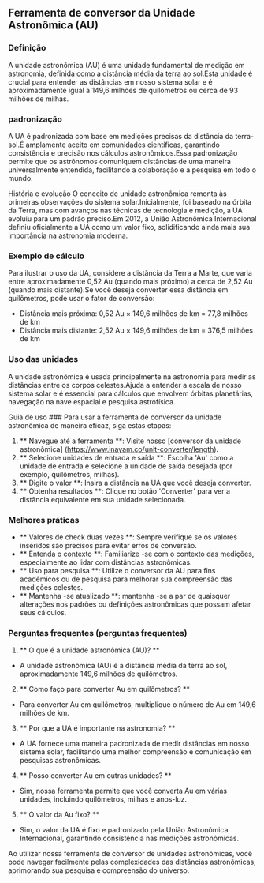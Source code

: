 ## Ferramenta de conversor da Unidade Astronômica (AU)

### Definição
A unidade astronômica (AU) é uma unidade fundamental de medição em astronomia, definida como a distância média da terra ao sol.Esta unidade é crucial para entender as distâncias em nosso sistema solar e é aproximadamente igual a 149,6 milhões de quilômetros ou cerca de 93 milhões de milhas.

### padronização
A UA é padronizada com base em medições precisas da distância da terra-sol.É amplamente aceito em comunidades científicas, garantindo consistência e precisão nos cálculos astronômicos.Essa padronização permite que os astrônomos comuniquem distâncias de uma maneira universalmente entendida, facilitando a colaboração e a pesquisa em todo o mundo.

História e evolução
O conceito de unidade astronômica remonta às primeiras observações do sistema solar.Inicialmente, foi baseado na órbita da Terra, mas com avanços nas técnicas de tecnologia e medição, a UA evoluiu para um padrão preciso.Em 2012, a União Astronômica Internacional definiu oficialmente a UA como um valor fixo, solidificando ainda mais sua importância na astronomia moderna.

### Exemplo de cálculo
Para ilustrar o uso da UA, considere a distância da Terra a Marte, que varia entre aproximadamente 0,52 Au (quando mais próximo) a cerca de 2,52 Au (quando mais distante).Se você deseja converter essa distância em quilômetros, pode usar o fator de conversão:

- Distância mais próxima: 0,52 Au × 149,6 milhões de km = 77,8 milhões de km
- Distância mais distante: 2,52 Au × 149,6 milhões de km = 376,5 milhões de km

### Uso das unidades
A unidade astronômica é usada principalmente na astronomia para medir as distâncias entre os corpos celestes.Ajuda a entender a escala de nosso sistema solar e é essencial para cálculos que envolvem órbitas planetárias, navegação na nave espacial e pesquisa astrofísica.

Guia de uso ###
Para usar a ferramenta de conversor da unidade astronômica de maneira eficaz, siga estas etapas:
1. ** Navegue até a ferramenta **: Visite nosso [conversor da unidade astronômica] (https://www.inayam.co/unit-converter/length).
2. ** Selecione unidades de entrada e saída **: Escolha 'Au' como a unidade de entrada e selecione a unidade de saída desejada (por exemplo, quilômetros, milhas).
3. ** Digite o valor **: Insira a distância na UA que você deseja converter.
4. ** Obtenha resultados **: Clique no botão 'Converter' para ver a distância equivalente em sua unidade selecionada.

### Melhores práticas
- ** Valores de check duas vezes **: Sempre verifique se os valores inseridos são precisos para evitar erros de conversão.
- ** Entenda o contexto **: Familiarize -se com o contexto das medições, especialmente ao lidar com distâncias astronômicas.
- ** Uso para pesquisa **: Utilize o conversor da AU para fins acadêmicos ou de pesquisa para melhorar sua compreensão das medições celestes.
- ** Mantenha -se atualizado **: mantenha -se a par de quaisquer alterações nos padrões ou definições astronômicas que possam afetar seus cálculos.

### Perguntas frequentes (perguntas frequentes)

1. ** O que é a unidade astronômica (AU)? **
- A unidade astronômica (AU) é a distância média da terra ao sol, aproximadamente 149,6 milhões de quilômetros.

2. ** Como faço para converter Au em quilômetros? **
- Para converter Au em quilômetros, multiplique o número de Au em 149,6 milhões de km.

3. ** Por que a UA é importante na astronomia? **
- A UA fornece uma maneira padronizada de medir distâncias em nosso sistema solar, facilitando uma melhor compreensão e comunicação em pesquisas astronômicas.

4. ** Posso converter Au em outras unidades? **
- Sim, nossa ferramenta permite que você converta Au em várias unidades, incluindo quilômetros, milhas e anos-luz.

5. ** O valor da Au fixo? **
- Sim, o valor da UA é fixo e padronizado pela União Astronômica Internacional, garantindo consistência nas medições astronômicas.

Ao utilizar nossa ferramenta de conversor de unidades astronômicas, você pode navegar facilmente pelas complexidades das distâncias astronômicas, aprimorando sua pesquisa e compreensão do universo.